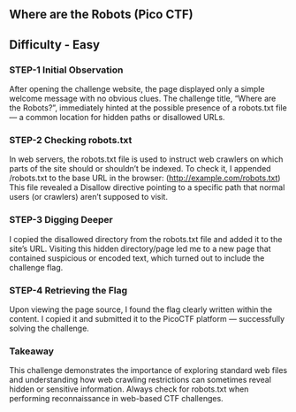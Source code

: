 ## Where are the Robots  (Pico CTF)
## Difficulty - Easy
### STEP-1 Initial Observation
After opening the challenge website, the page displayed only a simple welcome message with no obvious clues.
The challenge title, “Where are the Robots?”, immediately hinted at the possible presence of a robots.txt file — a common location for hidden paths or disallowed URLs.

### STEP-2 Checking robots.txt
In web servers, the robots.txt file is used to instruct web crawlers on which parts of the site should or shouldn’t be indexed.
To check it, I appended /robots.txt to the base URL in the browser: (http://example.com/robots.txt)
This file revealed a Disallow directive pointing to a specific path that normal users (or crawlers) aren’t supposed to visit.

### STEP-3 Digging Deeper
I copied the disallowed directory from the robots.txt file and added it to the site’s URL.
Visiting this hidden directory/page led me to a new page that contained suspicious or encoded text, which turned out to include the challenge flag.

### STEP-4 Retrieving the Flag
Upon viewing the page source, I found the flag clearly written within the content.
I copied it and submitted it to the PicoCTF platform — successfully solving the challenge.

### Takeaway
This challenge demonstrates the importance of exploring standard web files and understanding how web crawling restrictions can sometimes reveal hidden or sensitive information. Always check for robots.txt when performing reconnaissance in web-based CTF challenges.

